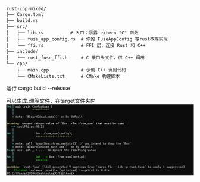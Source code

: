 ```
rust-cpp-mixed/
├── Cargo.toml
├── build.rs
├── src/
│   ├── lib.rs          # 入口：暴露 extern "C" 函数
│   ├── fuse_app_config.rs  # 你的 FuseAppConfig 等rust改写实现
│   └── ffi.rs              # FFI 层，连接 Rust 和 C++
├── include/
│   └── rust_fuse_ffi.h     # C 接口头文件，供 C++ 调用
└── cpp/
    ├── main.cpp            # 示例 C++ 调用代码
    └── CMakeLists.txt      # CMake 构建脚本
```


运行
    cargo build --release
    
可以生成.dll等文件，在target文件夹内
![test](test_pic.png)